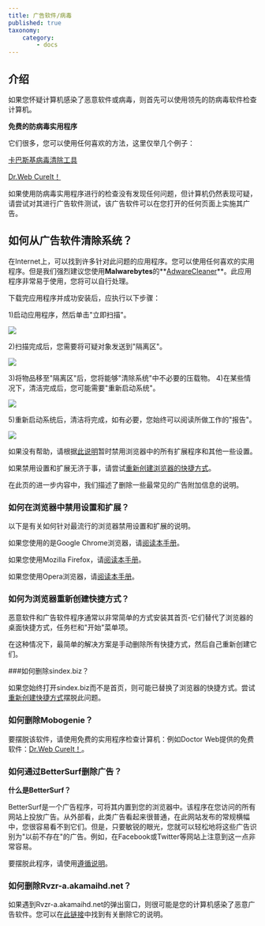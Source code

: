 ```yaml
---
title: 广告软件/病毒
published: true
taxonomy:
    category:
        - docs
---
```

## 介绍

如果您怀疑计算机感染了恶意软件或病毒，则首先可以使用领先的防病毒软件检查计算机。

**免费的防病毒实用程序**

它们很多，您可以使用任何喜欢的方法，这里仅举几个例子：

[卡巴斯基病毒清除工具](https://www.kaspersky.ru/downloads/thank-you/free-virus-removal-tool)

[Dr.Web CureIt！ ](http://www.freedrweb.com/cureit/?lng=zh-CN)

如果使用防病毒实用程序进行的检查没有发现任何问题，但计算机仍然表现可疑，请尝试对其进行广告软件测试，该广告软件可以在您打开的任何页面上实施其广告。

## 如何从广告软件清除系统？

在Internet上，可以找到许多针对此问题的应用程序。您可以使用任何喜欢的实用程序。但是我们强烈建议您使用**Malwarebytes**的**[AdwareCleaner](https://downloads.malwarebytes.com/file/adwcleaner)**。此应用程序非常易于使用，您将可以自行处理。

下载完应用程序并成功安装后，应执行以下步骤：

1)启动应用程序，然后单击"立即扫描"。

<img src =" https://cdn.adguard.com/public/Adguard/kb/newscreenshots/zh-CN/Windows7.1/adware1.png" />

2)扫描完成后，您需要将可疑对象发送到"隔离区"。

<img src =" https://cdn.adguard.com/public/Adguard/kb/newscreenshots/zh-CN/Windows7.1/adware2.png" />

3)将物品移至"隔离区"后，您将能够"清除系统"中不必要的压载物。
4)在某些情况下，清洁完成后，您可能需要"重新启动系统"。

<img src =" https://cdn.adguard.com/public/Adguard/kb/newscreenshots/zh-CN/Windows7.1/adware3.png" />

5)重新启动系统后，清洁将完成，如有必要，您始终可以阅读所做工作的"报告"。

<img src =" https://cdn.adguard.com/public/Adguard/kb/newscreenshots/zh-CN/Windows7.1/adware4.png" />

如果没有帮助，请根据[此说明](#说明)暂时禁用浏览器中的所有扩展程序和其他一些设置。

如果禁用设置和扩展无济于事，请尝试[重新创建浏览器的快捷方式](#shortcuts)。

在此页的进一步内容中，我们描述了删除一些最常见的广告附加信息的说明。

<a id="instruction"></a>
### 如何在浏览器中禁用设置和扩展？

以下是有关如何针对最流行的浏览器禁用设置和扩展的说明。

如果您使用的是Google Chrome浏览器，请[阅读本手册](https://support.google.com/chrome/answer/187443?hl=zh_CN)。

如果您使用Mozilla Firefox，请[阅读本手册](https://support.mozilla.org/en-US/kb/disable-or-remove-add-ons)。

如果您使用Opera浏览器，请[阅读本手册](http://help.opera.com/Windows/11.50/en/extensions.html)。

<a id="shortcuts"></a>
### 如何为浏览器重新创建快捷方式？

恶意软件和广告软件程序通常以非常简单的方式安装其首页-它们替代了浏览器的桌面快捷方式，任务栏和"开始"菜单项。

在这种情况下，最简单的解决方案是手动删除所有快捷方式，然后自己重​​新创建它们。

###如何删除sindex.biz？

如果您始终打开sindex.biz而不是首页，则可能已替换了浏览器的快捷方式。尝试[重新创建快捷方式](#shortcuts)摆脱此问题。

### 如何删除Mobogenie？

要摆脱该软件，请使用免费的实用程序检查计算机：例如Doctor Web提供的免费软件：[Dr.Web CureIt！](http://www.freedrweb.com/cureit/)。

### 如何通过BetterSurf删除广告？

**什么是BetterSurf？**

BetterSurf是一个广告程序，可将其内置到您的浏览器中。该程序在您访问的所有网站上投放广告。从外部看，此类广告看起来很普通，在此网站发布的常规横幅中，您很容易看不到它们。但是，只要敏锐的眼光，您就可以轻松地将这些广告识别为"以前不存在"的广告。例如，在Facebook或Twitter等网站上注意到这一点非常容易。

要摆脱此程序，请使用[遵循说明](http://malwaretips.com/blogs/bettersurf-virus-removal/)。

### 如何删除Rvzr-a.akamaihd.net？

如果遇到Rvzr-a.akamaihd.net的弹出窗口，则很可能是您的计算机感染了恶意广告软件。您可以在[此链接](http://malwaretips.com/blogs/rvzr-a-akamaihd-net-virus/)中找到有关删除它的说明。
